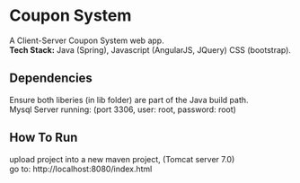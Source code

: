 # Coupon System
A Client-Server Coupon System web app.  
**Tech Stack:** Java (Spring), Javascript (AngularJS, JQuery) CSS (bootstrap).
  
## Dependencies
Ensure both liberies (in lib folder) are part of the Java build path.  
Mysql Server running: (port 3306, user: root, password: root)

## How To Run
upload project into a new maven project, (Tomcat server 7.0)  
go to: http://localhost:8080/index.html
